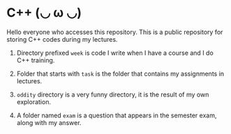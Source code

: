 # C++ (◡ ω ◡)

Hello everyone who accesses this repository. This is a public repository for
storing C++ codes during my lectures.

1. Directory prefixed `week` is code I write when I have a course and I do
   C++ training.

2. Folder that starts with `task` is the folder that contains my assignments
   in lectures.

3. `oddity` directory is a very funny directory, it is the result of my own
   exploration.

4. A folder named `exam` is a question that appears in the semester exam,
   along with my answer.
